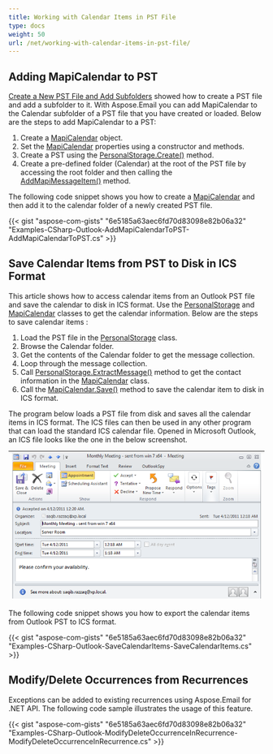 ```yaml
---
title: Working with Calendar Items in PST File
type: docs
weight: 50
url: /net/working-with-calendar-items-in-pst-file/
---
```



## **Adding MapiCalendar to PST**
[Create a New PST File and Add Subfolders](/net/create-new-pst-file-and-add-subfolders/#creating-a-new-pst-file-and-add-subfolders) showed how to create a PST file and add a subfolder to it. With Aspose.Email you can add MapiCalendar to the Calendar subfolder of a PST file that you have created or loaded. Below are the steps to add MapiCalendar to a PST:

1. Create a [MapiCalendar](https://apireference.aspose.com/net/email/aspose.email.mapi/mapicalendar) object.
1. Set the [MapiCalendar](https://apireference.aspose.com/net/email/aspose.email.mapi/mapicalendar) properties using a constructor and methods.
1. Create a PST using the [PersonalStorage.Create()](https://apireference.aspose.com/net/email/aspose.email.storage.pst/personalstorage/methods/create/index) method.
1. Create a pre-defined folder (Calendar) at the root of the PST file by accessing the root folder and then calling the [AddMapiMessageItem()](https://apireference.aspose.com/net/email/aspose.email.storage.pst/folderinfo/methods/addmapimessageitem) method.

The following code snippet shows you how to create a [MapiCalendar](https://apireference.aspose.com/net/email/aspose.email.mapi/mapicalendar) and then add it to the calendar folder of a newly created PST file.



{{< gist "aspose-com-gists" "6e5185a63aec6fd70d83098e82b06a32" "Examples-CSharp-Outlook-AddMapiCalendarToPST-AddMapiCalendarToPST.cs" >}}
## **Save Calendar Items from PST to Disk in ICS Format**
This article shows how to access calendar items from an Outlook PST file and save the calendar to disk in ICS format. Use the [PersonalStorage](https://apireference.aspose.com/net/email/aspose.email.storage.pst/personalstorage) and [MapiCalendar](https://apireference.aspose.com/net/email/aspose.email.mapi/mapicalendar) classes to get the calendar information. Below are the steps to save calendar items :

1. Load the PST file in the [PersonalStorage](https://apireference.aspose.com/net/email/aspose.email.storage.pst/personalstorage) class.
1. Browse the Calendar folder.
1. Get the contents of the Calendar folder to get the message collection.
1. Loop through the message collection.
1. Call [PersonalStorage.ExtractMessage()](https://apireference.aspose.com/net/email/aspose.email.storage.pst/personalstorage/methods/extractmessage/index) method to get the contact information in the [MapiCalendar](https://apireference.aspose.com/net/email/aspose.email.mapi/mapicalendar) class.
1. Call the [MapiCalendar.Save()](https://apireference.aspose.com/net/email/aspose.email.mapi/mapicalendar/methods/save/index) method to save the calendar item to disk in ICS format.

The program below loads a PST file from disk and saves all the calendar items in ICS format. The ICS files can then be used in any other program that can load the standard ICS calendar file. Opened in Microsoft Outlook, an ICS file looks like the one in the below screenshot.

|![todo:image_alt_text](working-with-calendar-items-in-pst-file_1.png)|
| :- |
The following code snippet shows you how to export the calendar items from Outlook PST to ICS format.



{{< gist "aspose-com-gists" "6e5185a63aec6fd70d83098e82b06a32" "Examples-CSharp-Outlook-SaveCalendarItems-SaveCalendarItems.cs" >}}
## **Modify/Delete Occurrences from Recurrences**
Exceptions can be added to existing recurrences using Aspose.Email for .NET API. The following code sample illustrates the usage of this feature.

{{< gist "aspose-com-gists" "6e5185a63aec6fd70d83098e82b06a32" "Examples-CSharp-Outlook-ModifyDeleteOccurrenceInRecurrence-ModifyDeleteOccurrenceInRecurrence.cs" >}}
